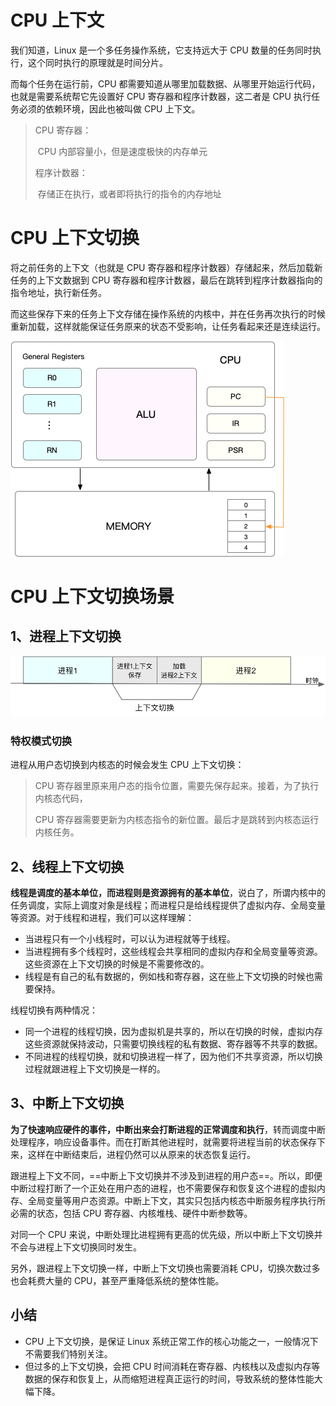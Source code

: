 # CPU 上下文

我们知道，Linux 是一个多任务操作系统，它支持远大于 CPU 数量的任务同时执行，这个同时执行的原理就是时间分片。

而每个任务在运行前，CPU 都需要知道从哪里加载数据、从哪里开始运行代码，也就是需要系统帮它先设置好 CPU 寄存器和程序计数器，这二者是 CPU 执行任务必须的依赖环境，因此也被叫做 CPU 上下文。

> CPU 寄存器：
>
> ​	CPU 内部容量小，但是速度极快的内存单元
>
> 程序计数器：
>
> ​	存储正在执行，或者即将执行的指令的内存地址



# CPU 上下文切换

将之前任务的上下文（也就是 CPU 寄存器和程序计数器）存储起来，然后加载新任务的上下文数据到 CPU 寄存器和程序计数器，最后在跳转到程序计数器指向的指令地址，执行新任务。

而这些保存下来的任务上下文存储在操作系统的内核中，并在任务再次执行的时候重新加载，这样就能保证任务原来的状态不受影响，让任务看起来还是连续运行。

![img](images/98ac9df2593a193d6a7f1767cd68eb5f.png)

# CPU 上下文切换场景

## 1、进程上下文切换

![img](images/395666667d77e718da63261be478a96b.png)

### 特权模式切换

进程从用户态切换到内核态的时候会发生 CPU 上下文切换：

> CPU 寄存器里原来用户态的指令位置，需要先保存起来。接着，为了执行内核态代码，
>
> CPU 寄存器需要更新为内核态指令的新位置。最后才是跳转到内核态运行内核任务。



## 2、线程上下文切换

**线程是调度的基本单位，而进程则是资源拥有的基本单位**，说白了，所谓内核中的任务调度，实际上调度对象是线程；而进程只是给线程提供了虚拟内存、全局变量等资源。对于线程和进程，我们可以这样理解：

* 当进程只有一个小线程时，可以认为进程就等于线程。
* 当进程拥有多个线程时，这些线程会共享相同的虚拟内存和全局变量等资源。这些资源在上下文切换的时候是不需要修改的。
* 线程是有自己的私有数据的，例如栈和寄存器，这在些上下文切换的时候也需要保持。

线程切换有两种情况：

* 同一个进程的线程切换，因为虚拟机是共享的，所以在切换的时候，虚拟内存这些资源就保持波动，只需要切换线程的私有数据、寄存器等不共享的数据。
* 不同进程的线程切换，就和切换进程一样了，因为他们不共享资源，所以切换过程就跟进程上下文切换是一样的。



## 3、中断上下文切换

**为了快速响应硬件的事件，中断出来会打断进程的正常调度和执行**，转而调度中断处理程序，响应设备事件。而在打断其他进程时，就需要将进程当前的状态保存下来，这样在中断结束后，进程仍然可以从原来的状态恢复运行。

跟进程上下文不同，==中断上下文切换并不涉及到进程的用户态==。所以，即便中断过程打断了一个正处在用户态的进程，也不需要保存和恢复这个进程的虚拟内存、全局变量等用户态资源。中断上下文，其实只包括内核态中断服务程序执行所必需的状态，包括 CPU 寄存器、内核堆栈、硬件中断参数等。

对同一个 CPU 来说，中断处理比进程拥有更高的优先级，所以中断上下文切换并不会与进程上下文切换同时发生。

另外，跟进程上下文切换一样，中断上下文切换也需要消耗 CPU，切换次数过多也会耗费大量的 CPU，甚至严重降低系统的整体性能。



## 小结

* CPU 上下文切换，是保证 Linux 系统正常工作的核心功能之一，一般情况下不需要我们特别关注。
* 但过多的上下文切换，会把 CPU 时间消耗在寄存器、内核栈以及虚拟内存等数据的保存和恢复上，从而缩短进程真正运行的时间，导致系统的整体性能大幅下降。

